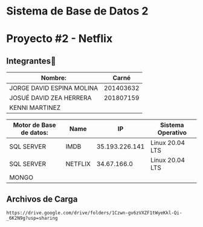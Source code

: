 # Sistema de Base de Datos 2 
# Proyecto #2 - Netflix
## Integrantes💁

| Nombre:                     | Carné     |
| --------------------------- | --------- |
| JORGE DAVID ESPINA MOLINA   | 201403632 |
| JOSUÉ DAVID ZEA HERRERA     | 201807159 |
| KENNI MARTINEZ              |           |

| Motor de Base de datos:     | Name     | IP           | Sistema Operativo |
| --------------------------- | ---------|--------------| ----------------- |
| SQL SERVER				  | IMDB	 |35.193.226.141|  Linux 20.04 LTS  |
| SQL SERVER   				  | NETFLIX  |34.67.166.0   |  Linux 20.04 LTS  |
| MONGO        				  |          |              |                   |

## Archivos de Carga
	https://drive.google.com/drive/folders/1Czwn-gv6zVXZF1tWyeKkl-Qi-_6K2N9g?usp=sharing